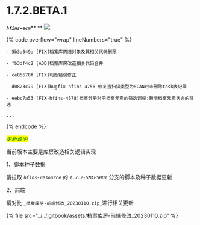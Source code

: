 # 1.7.2.BETA.1

_**`hfins-ecm`**_** ** ![](https://img.shields.io/badge/-1.7.2.BETA.1-brightgreen)

{% code overflow="wrap" lineNumbers="true" %}
```log
- 5b3a549a [FIX]档案库房旧对象及其相关代码删除

- fb3df4c2 [ADD]档案库房改造相关代码合并

- ce85670f [FIX]判断错误修正

- d0823c79 [FIX]bugfix-hfins-4756 修复当扫描类型为SCAN时未删除task表记录

- eebc7a53 [FIX-hfins-4678]档案分册对于档案元素的筛选调整:新增档案元素状态的筛选

...
```
{% endcode %}

_<mark style="color:green;"></mark>_

_<mark style="color:green;">更新说明</mark>_

当前版本主要是库房改造相关逻辑实现

1、脚本种子数据

请拉取 _`hfins-resource`_ 的 _`1.7.2-SNAPSHOT`_  分支的脚本及种子数据更新



2、前端

请对比 _`档案库房-前端修改_20230110.zip`_进行相关更新

{% file src="../../.gitbook/assets/档案库房-前端修改_20230110.zip" %}





